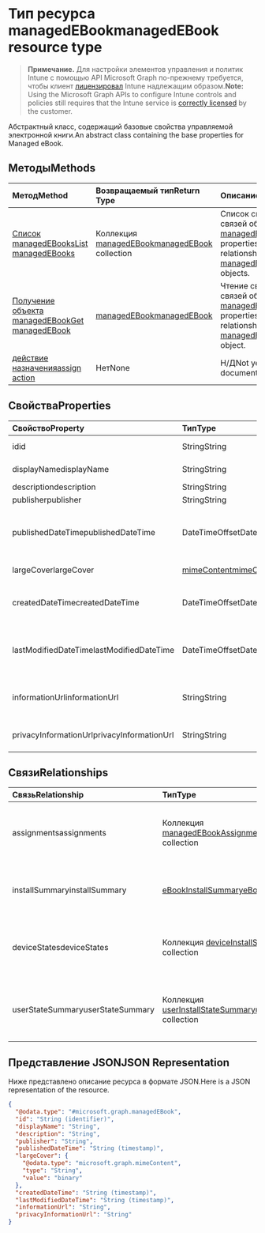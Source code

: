 # <a name="managedebook-resource-type"></a><span data-ttu-id="90e4e-101">Тип ресурса managedEBook</span><span class="sxs-lookup"><span data-stu-id="90e4e-101">managedEBook resource type</span></span>

> <span data-ttu-id="90e4e-102">**Примечание.** Для настройки элементов управления и политик Intune с помощью API Microsoft Graph по-прежнему требуется, чтобы клиент [лицензировал](https://go.microsoft.com/fwlink/?linkid=839381) Intune надлежащим образом.</span><span class="sxs-lookup"><span data-stu-id="90e4e-102">**Note:** Using the Microsoft Graph APIs to configure Intune controls and policies still requires that the Intune service is [correctly licensed](https://go.microsoft.com/fwlink/?linkid=839381) by the customer.</span></span>

<span data-ttu-id="90e4e-103">Абстрактный класс, содержащий базовые свойства управляемой электронной книги.</span><span class="sxs-lookup"><span data-stu-id="90e4e-103">An abstract class containing the base properties for Managed eBook.</span></span>
## <a name="methods"></a><span data-ttu-id="90e4e-104">Методы</span><span class="sxs-lookup"><span data-stu-id="90e4e-104">Methods</span></span>
|<span data-ttu-id="90e4e-105">Метод</span><span class="sxs-lookup"><span data-stu-id="90e4e-105">Method</span></span>|<span data-ttu-id="90e4e-106">Возвращаемый тип</span><span class="sxs-lookup"><span data-stu-id="90e4e-106">Return Type</span></span>|<span data-ttu-id="90e4e-107">Описание</span><span class="sxs-lookup"><span data-stu-id="90e4e-107">Description</span></span>|
|:---|:---|:---|
|[<span data-ttu-id="90e4e-108">Список managedEBooks</span><span class="sxs-lookup"><span data-stu-id="90e4e-108">List managedEBooks</span></span>](../api/intune_books_managedebook_list.md)|<span data-ttu-id="90e4e-109">Коллекция [managedEBook](../resources/intune_books_managedebook.md)</span><span class="sxs-lookup"><span data-stu-id="90e4e-109">[managedEBook](../resources/intune_books_managedebook.md) collection</span></span>|<span data-ttu-id="90e4e-110">Список свойств и связей объектов [managedEBook](../resources/intune_books_managedebook.md).</span><span class="sxs-lookup"><span data-stu-id="90e4e-110">List properties and relationships of the [managedEBook](../resources/intune_books_managedebook.md) objects.</span></span>|
|[<span data-ttu-id="90e4e-111">Получение объекта managedEBook</span><span class="sxs-lookup"><span data-stu-id="90e4e-111">Get managedEBook</span></span>](../api/intune_books_managedebook_get.md)|[<span data-ttu-id="90e4e-112">managedEBook</span><span class="sxs-lookup"><span data-stu-id="90e4e-112">managedEBook</span></span>](../resources/intune_books_managedebook.md)|<span data-ttu-id="90e4e-113">Чтение свойств и связей объекта [managedEBook](../resources/intune_books_managedebook.md).</span><span class="sxs-lookup"><span data-stu-id="90e4e-113">Read properties and relationships of the [managedEBook](../resources/intune_books_managedebook.md) object.</span></span>|
|[<span data-ttu-id="90e4e-114">действие назначения</span><span class="sxs-lookup"><span data-stu-id="90e4e-114">assign action</span></span>](../api/intune_books_managedebook_assign.md)|<span data-ttu-id="90e4e-115">Нет</span><span class="sxs-lookup"><span data-stu-id="90e4e-115">None</span></span>|<span data-ttu-id="90e4e-116">Н/Д</span><span class="sxs-lookup"><span data-stu-id="90e4e-116">Not yet documented</span></span>|

## <a name="properties"></a><span data-ttu-id="90e4e-117">Свойства</span><span class="sxs-lookup"><span data-stu-id="90e4e-117">Properties</span></span>
|<span data-ttu-id="90e4e-118">Свойство</span><span class="sxs-lookup"><span data-stu-id="90e4e-118">Property</span></span>|<span data-ttu-id="90e4e-119">Тип</span><span class="sxs-lookup"><span data-stu-id="90e4e-119">Type</span></span>|<span data-ttu-id="90e4e-120">Описание</span><span class="sxs-lookup"><span data-stu-id="90e4e-120">Description</span></span>|
|:---|:---|:---|
|<span data-ttu-id="90e4e-121">id</span><span class="sxs-lookup"><span data-stu-id="90e4e-121">id</span></span>|<span data-ttu-id="90e4e-122">String</span><span class="sxs-lookup"><span data-stu-id="90e4e-122">String</span></span>|<span data-ttu-id="90e4e-123">Ключ объекта.</span><span class="sxs-lookup"><span data-stu-id="90e4e-123">Key of the entity.</span></span>|
|<span data-ttu-id="90e4e-124">displayName</span><span class="sxs-lookup"><span data-stu-id="90e4e-124">displayName</span></span>|<span data-ttu-id="90e4e-125">String</span><span class="sxs-lookup"><span data-stu-id="90e4e-125">String</span></span>|<span data-ttu-id="90e4e-126">Имя электронной книги.</span><span class="sxs-lookup"><span data-stu-id="90e4e-126">Name of the eBook.</span></span>|
|<span data-ttu-id="90e4e-127">description</span><span class="sxs-lookup"><span data-stu-id="90e4e-127">description</span></span>|<span data-ttu-id="90e4e-128">String</span><span class="sxs-lookup"><span data-stu-id="90e4e-128">String</span></span>|<span data-ttu-id="90e4e-129">Описание.</span><span class="sxs-lookup"><span data-stu-id="90e4e-129">Description.</span></span>|
|<span data-ttu-id="90e4e-130">publisher</span><span class="sxs-lookup"><span data-stu-id="90e4e-130">publisher</span></span>|<span data-ttu-id="90e4e-131">String</span><span class="sxs-lookup"><span data-stu-id="90e4e-131">String</span></span>|<span data-ttu-id="90e4e-132">Издатель.</span><span class="sxs-lookup"><span data-stu-id="90e4e-132">Publisher.</span></span>|
|<span data-ttu-id="90e4e-133">publishedDateTime</span><span class="sxs-lookup"><span data-stu-id="90e4e-133">publishedDateTime</span></span>|<span data-ttu-id="90e4e-134">DateTimeOffset</span><span class="sxs-lookup"><span data-stu-id="90e4e-134">DateTimeOffset</span></span>|<span data-ttu-id="90e4e-135">Дата и время публикации электронной книги.</span><span class="sxs-lookup"><span data-stu-id="90e4e-135">The date and time when the eBook was published.</span></span>|
|<span data-ttu-id="90e4e-136">largeCover</span><span class="sxs-lookup"><span data-stu-id="90e4e-136">largeCover</span></span>|[<span data-ttu-id="90e4e-137">mimeContent</span><span class="sxs-lookup"><span data-stu-id="90e4e-137">mimeContent</span></span>](../resources/intune_shared_mimecontent.md)|<span data-ttu-id="90e4e-138">Обложка книги.</span><span class="sxs-lookup"><span data-stu-id="90e4e-138">Book cover.</span></span>|
|<span data-ttu-id="90e4e-139">createdDateTime</span><span class="sxs-lookup"><span data-stu-id="90e4e-139">createdDateTime</span></span>|<span data-ttu-id="90e4e-140">DateTimeOffset</span><span class="sxs-lookup"><span data-stu-id="90e4e-140">DateTimeOffset</span></span>|<span data-ttu-id="90e4e-141">Дата и время создания электронной книги.</span><span class="sxs-lookup"><span data-stu-id="90e4e-141">The date and time when the eBook file was created.</span></span>|
|<span data-ttu-id="90e4e-142">lastModifiedDateTime</span><span class="sxs-lookup"><span data-stu-id="90e4e-142">lastModifiedDateTime</span></span>|<span data-ttu-id="90e4e-143">DateTimeOffset</span><span class="sxs-lookup"><span data-stu-id="90e4e-143">DateTimeOffset</span></span>|<span data-ttu-id="90e4e-144">Дата и время последнего изменения электронной книги.</span><span class="sxs-lookup"><span data-stu-id="90e4e-144">The date and time when the eBook was last modified.</span></span>|
|<span data-ttu-id="90e4e-145">informationUrl</span><span class="sxs-lookup"><span data-stu-id="90e4e-145">informationUrl</span></span>|<span data-ttu-id="90e4e-146">String</span><span class="sxs-lookup"><span data-stu-id="90e4e-146">String</span></span>|<span data-ttu-id="90e4e-147">URL-адрес с дополнительными сведениями.</span><span class="sxs-lookup"><span data-stu-id="90e4e-147">The more information Url.</span></span>|
|<span data-ttu-id="90e4e-148">privacyInformationUrl</span><span class="sxs-lookup"><span data-stu-id="90e4e-148">privacyInformationUrl</span></span>|<span data-ttu-id="90e4e-149">String</span><span class="sxs-lookup"><span data-stu-id="90e4e-149">String</span></span>|<span data-ttu-id="90e4e-150">URL-адрес заявления о конфиденциальности.</span><span class="sxs-lookup"><span data-stu-id="90e4e-150">The privacy statement Url.</span></span>|

## <a name="relationships"></a><span data-ttu-id="90e4e-151">Связи</span><span class="sxs-lookup"><span data-stu-id="90e4e-151">Relationships</span></span>
|<span data-ttu-id="90e4e-152">Связь</span><span class="sxs-lookup"><span data-stu-id="90e4e-152">Relationship</span></span>|<span data-ttu-id="90e4e-153">Тип</span><span class="sxs-lookup"><span data-stu-id="90e4e-153">Type</span></span>|<span data-ttu-id="90e4e-154">Описание</span><span class="sxs-lookup"><span data-stu-id="90e4e-154">Description</span></span>|
|:---|:---|:---|
|<span data-ttu-id="90e4e-155">assignments</span><span class="sxs-lookup"><span data-stu-id="90e4e-155">assignments</span></span>|<span data-ttu-id="90e4e-156">Коллекция [managedEBookAssignment](../resources/intune_books_managedebookassignment.md)</span><span class="sxs-lookup"><span data-stu-id="90e4e-156">[managedEBookAssignment](../resources/intune_books_managedebookassignment.md) collection</span></span>|<span data-ttu-id="90e4e-157">Список назначений для этой электронной книги.</span><span class="sxs-lookup"><span data-stu-id="90e4e-157">The list of assignments for this eBook.</span></span>|
|<span data-ttu-id="90e4e-158">installSummary</span><span class="sxs-lookup"><span data-stu-id="90e4e-158">installSummary</span></span>|[<span data-ttu-id="90e4e-159">eBookInstallSummary</span><span class="sxs-lookup"><span data-stu-id="90e4e-159">eBookInstallSummary</span></span>](../resources/intune_books_ebookinstallsummary.md)|<span data-ttu-id="90e4e-160">Общие сведения по установке мобильного приложения.</span><span class="sxs-lookup"><span data-stu-id="90e4e-160">Mobile App Install Summary.</span></span>|
|<span data-ttu-id="90e4e-161">deviceStates</span><span class="sxs-lookup"><span data-stu-id="90e4e-161">deviceStates</span></span>|<span data-ttu-id="90e4e-162">Коллекция [deviceInstallState](../resources/intune_books_deviceinstallstate.md)</span><span class="sxs-lookup"><span data-stu-id="90e4e-162">[deviceInstallState](../resources/intune_books_deviceinstallstate.md) collection</span></span>|<span data-ttu-id="90e4e-163">Список состояний установки для этой электронной книги.</span><span class="sxs-lookup"><span data-stu-id="90e4e-163">The list of installation states for this eBook.</span></span>|
|<span data-ttu-id="90e4e-164">userStateSummary</span><span class="sxs-lookup"><span data-stu-id="90e4e-164">userStateSummary</span></span>|<span data-ttu-id="90e4e-165">Коллекция [userInstallStateSummary](../resources/intune_books_userinstallstatesummary.md)</span><span class="sxs-lookup"><span data-stu-id="90e4e-165">[userInstallStateSummary](../resources/intune_books_userinstallstatesummary.md) collection</span></span>|<span data-ttu-id="90e4e-166">Список состояний установки для этой электронной книги.</span><span class="sxs-lookup"><span data-stu-id="90e4e-166">The list of installation states for this eBook.</span></span>|

## <a name="json-representation"></a><span data-ttu-id="90e4e-167">Представление JSON</span><span class="sxs-lookup"><span data-stu-id="90e4e-167">JSON Representation</span></span>
<span data-ttu-id="90e4e-168">Ниже представлено описание ресурса в формате JSON.</span><span class="sxs-lookup"><span data-stu-id="90e4e-168">Here is a JSON representation of the resource.</span></span>
<!-- {
  "blockType": "resource",
  "keyProperty": "id",
  "@odata.type": "microsoft.graph.managedEBook"
}
-->
``` json
{
  "@odata.type": "#microsoft.graph.managedEBook",
  "id": "String (identifier)",
  "displayName": "String",
  "description": "String",
  "publisher": "String",
  "publishedDateTime": "String (timestamp)",
  "largeCover": {
    "@odata.type": "microsoft.graph.mimeContent",
    "type": "String",
    "value": "binary"
  },
  "createdDateTime": "String (timestamp)",
  "lastModifiedDateTime": "String (timestamp)",
  "informationUrl": "String",
  "privacyInformationUrl": "String"
}
```



